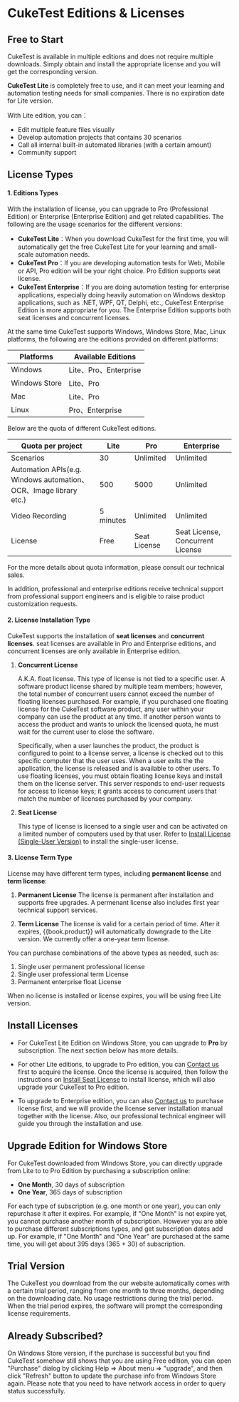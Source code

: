 # CukeTest Editions & Licenses

<a id="free"></a>
<a id="trial"></a>
## Free to Start

CukeTest is available in multiple editions and does not require multiple downloads. Simply obtain and install the appropriate license and you will get the corresponding version.

**CukeTest Lite** is completely free to use, and it can meet your learning and automation testing needs for small companies. There is no expiration date for Lite version.

With Lite edition, you can：

* Edit multiple feature files visually
* Develop automation projects that contains 30 scenarios
* Call all internal built-in automated libraries (with a certain amount)
* Community support

<a id="trial"></a>
<a id="vip"></a>

## License Types

#### 1. Editions Types

With the installation of license, you can upgrade to Pro (Professional Edition) or Enterprise (Enterprise Edition) and get related capabilities. The following are the usage scenarios for the different versions:

* **CukeTest Lite**：When you download CukeTest for the first time, you will automatically get the free CukeTest Lite for your learning and small-scale automation needs. 
* **CukeTest Pro**：If you are developing automation tests for Web, Mobile or API, Pro edition will be your right choice. Pro Edition supports seat license.
* **CukeTest Enterprise**：If you are doing automation testing for enterprise applications, especially doing heavily automation on Windows desktop applications, such as .NET, WPF, QT, Delphi, etc., CukeTest Enterprise Edition is more appropriate for you. The Enterprise Edition supports both seat licenses and concurrent licenses.

At the same time CukeTest supports Windows, Windows Store, Mac, Linux platforms, the following are the editions provided on different platforms:


Platforms | Available Editions
--- | ---
Windows | Lite、Pro、Enterprise
Windows Store | Lite、Pro
Mac | Lite、Pro
Linux | Pro、Enterprise

Below are the quota of different CukeTest editions.

Quota per project  | Lite | Pro | Enterprise
---|---|---|---
Scenarios | 30 | Unlimited | Unlimited
Automation APIs(e.g. Windows automation、OCR、Image library etc.) |  500 | 5000 | Unlimited
Video Recording | 5 minutes | Unlimited | Unlimited
License | Free | Seat License | Seat License, Concurrent License

For the more details about quota information, please consult our technical sales.

In addition, professional and enterprise editions receive technical support from professional support engineers and is eligible to raise product customization requests.

#### 2. License Installation Type

CukeTest supports the installation of **seat licenses** and **concurrent licenses**. seat licenses are available in Pro and Enterprise editions, and concurrent licenses are only available in Enterprise edition.

1. **Concurrent License**

   A.K.A. float license. This type of license is not tied to a specific user. A software product license shared by multiple team members; however, the total number of concurrent users cannot exceed the number of floating licenses purchased. For example, if you purchased one floating license for the CukeTest software product, any user within your company can use the product at any time. If another person wants to access the product and wants to unlock the licensed quota, he must wait for the current user to close the software.

   Specifically, when a user launches the product, the product is configured to point to a license server, a license is checked out to this specific computer that the user uses. When a user exits the the application, the license is released and is available to other users. To use floating licenses, you must obtain floating license keys and install them on the license server. This server responds to end-user requests for access to license keys; it grants access to concurrent users that match the number of licenses purchased by your company.

2. **Seat License**

   This type of license is licensed to a single user and can be activated on a limited number of computers used by that user. Refer to [Install License (Single-User Version)](/misc/license_install.md) to install the single-user license.

#### 3. License Term Type

License may have different term types, including **permanent license** and **term license**:

1. **Permanent License**
   The license is permanent after installation and supports free upgrades. A permenant license also includes first year technical support services.

2. **Term License**
   The license is valid for a certain period of time. After it expires, {{book.product}} will automatically downgrade to the Lite version. We currently offer a one-year term license.

You can purchase combinations of the above types as needed, such as:

1. Single user permanent professional license
2. Single user professional term License
3. Permanent enterprise float License

When no license is installed or license expires, you will be using free Lite version.


## Install Licenses

* For CukeTest Lite Edition on Windows Store, you can upgrade to **Pro** by subscription. The next section below has more details.

* For other Lite editions, to upgrade to Pro edition, you can [Contact us](http://www.leanpro.cn/contactus) first to acquire the license. Once the license is acquired, then follow the instructions on [Install Seat License](/misc/license_install.md) to install license, which will also upgrade your CukeTest to Pro edition.
* To upgrade to Enterprise edition, you can also [Contact us](http://www.leanpro.cn/contactus) to purchase license first, and we will provide the license server installation manual together with the license. Also, our professional technical engineer will guide you through the installation and use.


## Upgrade Edition for Windows Store

For CukeTest downloaded from Windows Store, you can directly upgrade from Lite to to Pro Edition by purchasing a subscription online:

* **One Month**, 30 days of subscription
* **One Year**, 365 days of subscription

For each type of subscription (e.g. one month or one year), you can only repurchase it after it expires. For example, if "One Month" is not expire yet, you cannot purchase another month of subscription. However you are able to purchase different subscriptions types, and get subscription dates add up. For example, if "One Month" and "One Year" are purchased at the same time, you will get about 395 days (365 + 30) of subscription.

## Trial Version

The CukeTest you download from the our website automatically comes with a certain trial period, ranging from one month to three months, depending on the downloading date. No usage restrictions during the trial period. When the trial period expires, the software will prompt the corresponding license requirements.

## Already Subscribed? <a id="already_upgraded"></a>

On Windows Store version, if the purchase is successful but you find CukeTest somehow still shows that you are using Free edition, you can open "Purchase" dialog by clicking Help => About menu => "upgrade", and then click "Refresh" button to update the purchase info from Windows Store again. Please note that you need to have network access in order to query status successfully. 